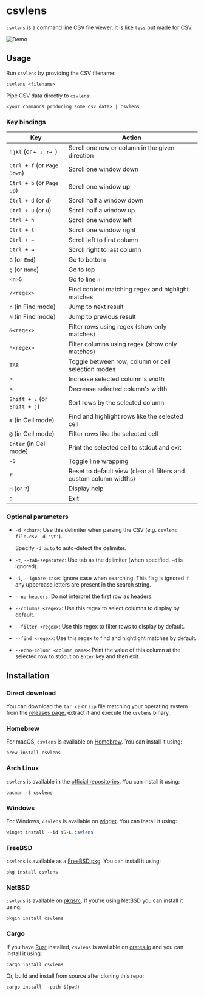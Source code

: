 # csvlens

`csvlens` is a command line CSV file viewer. It is like `less` but made
for CSV.

![Demo](.github/demo.gif)

## Usage

Run `csvlens` by providing the CSV filename:

```
csvlens <filename>
```

Pipe CSV data directly to `csvlens`:

```
<your commands producing some csv data> | csvlens
```
### Key bindings

Key | Action
--- | ---
`hjkl` (or `← ↓ ↑→ `) | Scroll one row or column in the given direction
`Ctrl + f` (or `Page Down`) | Scroll one window down
`Ctrl + b` (or `Page Up`) | Scroll one window up
`Ctrl + d` (or `d`) | Scroll half a window down
`Ctrl + u` (or `u`) | Scroll half a window up
`Ctrl + h` | Scroll one window left
`Ctrl + l` | Scroll one window right
`Ctrl + ←` | Scroll left to first column
`Ctrl + →` | Scroll right to last column
`G` (or `End`) | Go to bottom
`g` (or `Home`) | Go to top
`<n>G` | Go to line `n`
`/<regex>` | Find content matching regex and highlight matches
`n` (in Find mode) | Jump to next result
`N` (in Find mode) | Jump to previous result
`&<regex>` | Filter rows using regex (show only matches)
`*<regex>` | Filter columns using regex (show only matches)
`TAB` | Toggle between row, column or cell selection modes
`>` | Increase selected column's width
`<` | Decrease selected column's width
`Shift + ↓` (or `Shift + j`) | Sort rows by the selected column
`#` (in Cell mode) | Find and highlight rows like the selected cell
`@` (in Cell mode) | Filter rows like the selected cell
`Enter` (in Cell mode) | Print the selected cell to stdout and exit
`-S` | Toggle line wrapping
`r` | Reset to default view (clear all filters and custom column widths)
`H` (or `?`) | Display help
`q` | Exit

### Optional parameters

* `-d <char>`: Use this delimiter when parsing the CSV
  (e.g. `csvlens file.csv -d '\t'`).

  Specify `-d auto` to auto-detect the delimiter.

* `-t`, `--tab-separated`: Use tab as the delimiter (when specified, `-d` is ignored).

* `-i`, `--ignore-case`: Ignore case when searching. This flag is ignored if any
  uppercase letters are present in the search string.

* `--no-headers`: Do not interpret the first row as headers.

* `--columns <regex>`: Use this regex to select columns to display by default.

* `--filter <regex>`: Use this regex to filter rows to display by default.

* `--find <regex>`: Use this regex to find and hightlight matches by default.

* `--echo-column <column_name>`: Print the value of this column at the selected
  row to stdout on `Enter` key and then exit.

## Installation

### Direct download

You can download the `tar.xz` or `zip` file matching your operating system from the
[releases page](https://github.com/YS-L/csvlens/releases), extract it and execute the `csvlens`
binary.

### Homebrew

For macOS, `csvlens` is available on [Homebrew](https://formulae.brew.sh/formula/csvlens). You can
install it using:
```
brew install csvlens
```

### Arch Linux
`csvlens` is available in the [official repositories](https://archlinux.org/packages/extra/x86_64/csvlens). You can install it using:
```
pacman -S csvlens
```

### Windows

For Windows, `csvlens` is available on [winget](https://learn.microsoft.com/en-gb/windows/package-manager/). You can install it using:
```powershell
winget install --id YS-L.csvlens
```

### FreeBSD
`csvlens` is available as a [FreeBSD pkg](https://www.freshports.org/textproc/csvlens/). You can install it using:
```
pkg install csvlens
```

### NetBSD
`csvlens` is available on [pkgsrc](https://ftp.netbsd.org/pub/pkgsrc/current/pkgsrc/textproc/csvlens/index.html). If you're using NetBSD you can install it using:
```
pkgin install csvlens
```

### Cargo

If you have [Rust](https://www.rust-lang.org/tools/install) installed, `csvlens` is available on
[crates.io](https://crates.io/crates/csvlens) and you can install it using:
```
cargo install csvlens
```

Or, build and install from source after cloning this repo:
```
cargo install --path $(pwd)
```
